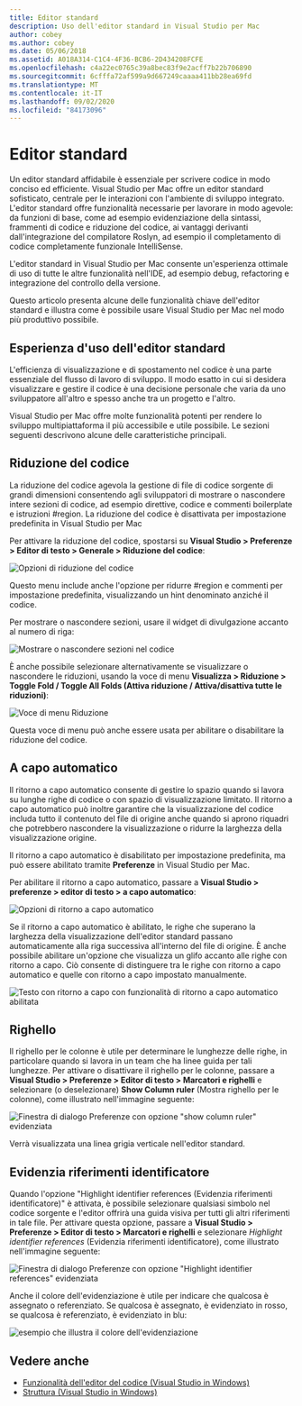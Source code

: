 ```yaml
---
title: Editor standard
description: Uso dell'editor standard in Visual Studio per Mac
author: cobey
ms.author: cobey
ms.date: 05/06/2018
ms.assetid: A018A314-C1C4-4F36-BCB6-2D434208FCFE
ms.openlocfilehash: c4a22ec0765c39a8bec83f9e2acff7b22b706890
ms.sourcegitcommit: 6cfffa72af599a9d667249caaaa411bb28ea69fd
ms.translationtype: MT
ms.contentlocale: it-IT
ms.lasthandoff: 09/02/2020
ms.locfileid: "84173096"
---
```

# <a name="source-editor"></a>Editor standard

Un editor standard affidabile è essenziale per scrivere codice in modo conciso ed efficiente. Visual Studio per Mac offre un editor standard sofisticato, centrale per le interazioni con l'ambiente di sviluppo integrato. L'editor standard offre funzionalità necessarie per lavorare in modo agevole: da funzioni di base, come ad esempio evidenziazione della sintassi, frammenti di codice e riduzione del codice, ai vantaggi derivanti dall'integrazione del compilatore Roslyn, ad esempio il completamento di codice completamente funzionale IntelliSense.

L'editor standard in Visual Studio per Mac consente un'esperienza ottimale di uso di tutte le altre funzionalità nell'IDE, ad esempio debug, refactoring e integrazione del controllo della versione.

Questo articolo presenta alcune delle funzionalità chiave dell'editor standard e illustra come è possibile usare Visual Studio per Mac nel modo più produttivo possibile.

## <a name="the-source-editor-experience"></a>Esperienza d'uso dell'editor standard

L'efficienza di visualizzazione e di spostamento nel codice è una parte essenziale del flusso di lavoro di sviluppo. Il modo esatto in cui si desidera visualizzare e gestire il codice è una decisione personale che varia da uno sviluppatore all'altro e spesso anche tra un progetto e l'altro.

Visual Studio per Mac offre molte funzionalità potenti per rendere lo sviluppo multipiattaforma il più accessibile e utile possibile. Le sezioni seguenti descrivono alcune delle caratteristiche principali.

## <a name="code-folding"></a>Riduzione del codice

La riduzione del codice agevola la gestione di file di codice sorgente di grandi dimensioni consentendo agli sviluppatori di mostrare o nascondere intere sezioni di codice, ad esempio direttive, codice e commenti boilerplate e istruzioni #region. La riduzione del codice è disattivata per impostazione predefinita in Visual Studio per Mac

Per attivare la riduzione del codice, spostarsi su **Visual Studio > Preferenze > Editor di testo > Generale > Riduzione del codice**:

![Opzioni di riduzione del codice](media/source-neweditor-image1.png)

Questo menu include anche l'opzione per ridurre #region e commenti per impostazione predefinita, visualizzando un hint denominato anziché il codice.

Per mostrare o nascondere sezioni, usare il widget di divulgazione accanto al numero di riga:

![Mostrare o nascondere sezioni nel codice](media/source-neweditor-image2.png)

È anche possibile selezionare alternativamente se visualizzare o nascondere le riduzioni, usando la voce di menu **Visualizza > Riduzione > Toggle Fold / Toggle All Folds (Attiva riduzione / Attiva/disattiva tutte le riduzioni)**:

![Voce di menu Riduzione](media/source-editor-image19.png)

Questa voce di menu può anche essere usata per abilitare o disabilitare la riduzione del codice.

## <a name="word-wrap"></a>A capo automatico

Il ritorno a capo automatico consente di gestire lo spazio quando si lavora su lunghe righe di codice o con spazio di visualizzazione limitato. Il ritorno a capo automatico può inoltre garantire che la visualizzazione del codice includa tutto il contenuto del file di origine anche quando si aprono riquadri che potrebbero nascondere la visualizzazione o ridurre la larghezza della visualizzazione origine. 

Il ritorno a capo automatico è disabilitato per impostazione predefinita, ma può essere abilitato tramite **Preferenze** in Visual Studio per Mac. 

Per abilitare il ritorno a capo automatico, passare a **Visual Studio > preferenze > editor di testo > a capo automatico**:

![Opzioni di ritorno a capo automatico](media/source-neweditor-wordwrap1.png)

Se il ritorno a capo automatico è abilitato, le righe che superano la larghezza della visualizzazione dell'editor standard passano automaticamente alla riga successiva all'interno del file di origine. È anche possibile abilitare un'opzione che visualizza un glifo accanto alle righe con ritorno a capo. Ciò consente di distinguere tra le righe con ritorno a capo automatico e quelle con ritorno a capo impostato manualmente.

![Testo con ritorno a capo con funzionalità di ritorno a capo automatico abilitata](media/source-neweditor-wordwrap2.png)

## <a name="ruler"></a>Righello

Il righello per le colonne è utile per determinare le lunghezze delle righe, in particolare quando si lavora in un team che ha linee guida per tali lunghezze. Per attivare o disattivare il righello per le colonne, passare a **Visual Studio > Preferenze > Editor di testo > Marcatori e righelli** e selezionare (o deselezionare) **Show Column ruler** (Mostra righello per le colonne), come illustrato nell'immagine seguente:

![Finestra di dialogo Preferenze con opzione "show column ruler" evidenziata](media/source-editor-image5.png)

 Verrà visualizzata una linea grigia verticale nell'editor standard.

## <a name="highlight-identifier-references"></a>Evidenzia riferimenti identificatore

Quando l'opzione "Highlight identifier references (Evidenzia riferimenti identificatore)" è attivata, è possibile selezionare qualsiasi simbolo nel codice sorgente e l'editor offrirà una guida visiva per tutti gli altri riferimenti in tale file. Per attivare questa opzione, passare a **Visual Studio > Preferenze > Editor di testo > Marcatori e righelli** e selezionare _Highlight identifier references_ (Evidenzia riferimenti identificatore), come illustrato nell'immagine seguente:

![Finestra di dialogo Preferenze con opzione "Highlight identifier references" evidenziata](media/source-editor-image6.png)

Anche il colore dell'evidenziazione è utile per indicare che qualcosa è assegnato o referenziato. Se qualcosa è assegnato, è evidenziato in rosso, se qualcosa è referenziato, è evidenziato in blu:

![esempio che illustra il colore dell'evidenziazione](media/source-editor-image7.png)

## <a name="see-also"></a>Vedere anche

- [Funzionalità dell'editor del codice (Visual Studio in Windows)](/visualstudio/ide/writing-code-in-the-code-and-text-editor)
- [Struttura (Visual Studio in Windows)](/visualstudio/ide/outlining)
